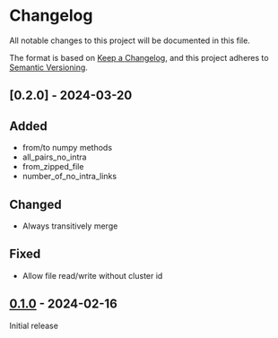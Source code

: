 # Changelog

All notable changes to this project will be documented in this file.

The format is based on [Keep a Changelog](https://keepachangelog.com/en/1.0.0/),
and this project adheres to [Semantic Versioning](https://semver.org/spec/v2.0.0.html).

## [0.2.0] - 2024-03-20

## Added

- from/to numpy methods
- all_pairs_no_intra
- from_zipped_file
- number_of_no_intra_links


## Changed

- Always transitively merge

## Fixed

- Allow file read/write without cluster id

## [0.1.0] - 2024-02-16

Initial release


[0.1.0]: https://github.com/dobraczka/eche/releases/tag/0.1.0
